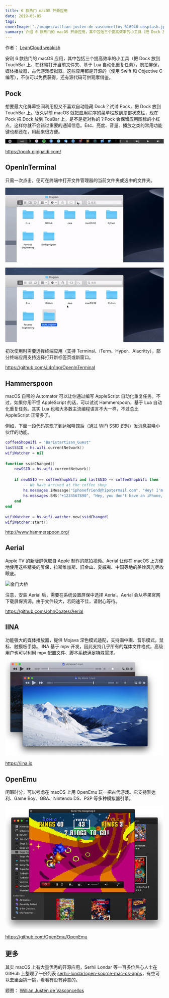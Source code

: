 ```yaml
---
title: 6 款热门 macOS 开源应用
date: 2019-05-05
tags:
coverImage: "./images/willian-justen-de-vasconcellos-616948-unsplash.jpg"
summary: 介绍 6 款热门的 macOS 开源应用，其中包括三个提高效率的小工具（把 Dock 放到 TouchBar 上、在终端打开当前文件夹、基于 Lua 自动化重复任务），航拍屏保，媒体播放器，古代游戏模拟器。
---
```


作者： [LeanCloud weakish](https://mmap.page/)

安利 6 款热门的 macOS 应用，其中包括三个提高效率的小工具（把 Dock 放到 TouchBar 上、在终端打开当前文件夹、基于 Lua 自动化重复任务），航拍屏保，媒体播放器，古代游戏模拟器。这些应用都是开源的（使用 Swift 和 Objective C 编写），不仅可以免费获得，还有源代码可供观摩借鉴。

## Pock

想要最大化屏幕空间利用但又不喜欢自动隐藏 Dock？试试 Pock，把 Dock 放到 TouchBar 上。很久以前 macOS 就把应用程序的菜单栏放到顶部状态栏，现在 Pock 把 Dock 放到 TouBar 上，是不是挺对称的？Pock 会保留应用图标的小红点，这样你就不会错过重要的通知信息。Esc、亮度、音量、播放之类的常用功能键也都还在，用起来很方便。

![Pock 预览](images/pock_preview.png)

<https://pock.pigigaldi.com/>

## OpenInTerminal

只需一次点击，便可在终端中打开文件管理器的当前文件夹或选中的文件夹。

![在终端中打开当前目录](images/open-current-directory-in-terminal.gif)

![在终端中打开选择的文件夹](images/open-selected-directory-in-terminal.gif)

初次使用时需要选择终端应用（支持 Terminal、iTerm、Hyper、Alacritty），部分终端应用支持选择打开新标签页或新窗口。

<https://github.com/Ji4n1ng/OpenInTerminal>

## Hammerspoon

macOS 自带的 Automator 可以让你通过编写 AppleScript 自动化重复任务。不过，如果你用不惯 AppleScript 的话，可以试试 Hammerspoon，基于 Lua 自动化重复任务。其实 Lua 也和大多数主流编程语言不大一样，不过总比 AppleScript 正常多了。

例如，下面一段代码实现了到达咖啡馆后（通过 WiFi SSID 识别）发消息召唤小伙伴的功能。

```lua
coffeeShopWifi = "Baristartisan_Guest"
lastSSID = hs.wifi.currentNetwork()
wifiWatcher = nil

function ssidChanged()
    newSSID = hs.wifi.currentNetwork()

    if newSSID == coffeeShopWifi and lastSSID ~= coffeeShopWifi then
        -- We have arrived at the coffee shop
        hs.messages.iMessage("iphonefriend@hipstermail.com", "Hey! I'm at Baristartisan's, come join me!")
        hs.messages.SMS("+1234567890", "Hey, you don't have an iPhone, but you should still come for a coffee")
    end
end

wifiWatcher = hs.wifi.watcher.new(ssidChanged)
wifiWatcher:start()
```

<http://www.hammerspoon.org/>

## Aerial

Apple TV 的新版屏保取自 Apple 制作的航拍视频。Aerial 让你在 macOS 上方便地使用这些精美的屏保，拉斯维加斯、旧金山、夏威夷、中国等地的美妙风光尽收眼底。

![金门大桥](images/aerial.gif)

注意，安装 Aerial 后，需要在系统设置屏保中选择 Aerial。Aerial 会从苹果官网下载屏保资源。由于文件较大，若网速不佳，请耐心等待。

<https://github.com/JohnCoates/Aerial>

## IINA

功能强大的媒体播放器，提供 Mojava 深色模式适配，支持画中画、音乐模式，鼠标、触摸板手势。IINA 基于 mpv 开发，因此支持几乎所有的媒体文件格式，高级用户也可以利用 mpv 配置文件、脚本系统满足特殊需求。

![IINA 深色模式](images/iina.png)

<https://iina.io>

## OpenEmu

闲暇时分，可以考虑在 macOS 上用 OpenEmu 玩一把古代游戏。它支持雅达利、Game Boy、GBA、Nintendo DS、PSP 等多种模拟器引擎。

![Sonic The Hedgehog 2](images/OpenEmu.png)


<https://github.com/OpenEmu/OpenEmu>

## 更多

其实 macOS 上有大量优秀的开源应用，Serhii Londar 等一百多位热心人士在 GitHub 上整理了一份列表 [serhii-londar/open-source-mac-os-apps]，有空可以去里面挑一挑，看看有没有钟意的。

[serhii-londar/open-source-mac-os-apps]: https://github.com/serhii-londar/open-source-mac-os-apps


题图： [Willian Justen de Vasconcellos](https://unsplash.com/photos/hPcF0UCpNhs)
